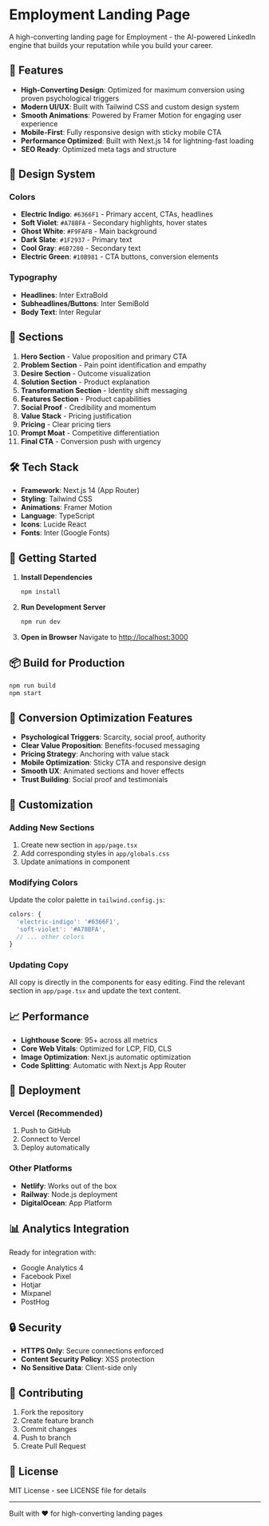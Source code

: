 # Employment Landing Page

A high-converting landing page for Employment - the AI-powered LinkedIn engine that builds your reputation while you build your career.

## 🚀 Features

- **High-Converting Design**: Optimized for maximum conversion using proven psychological triggers
- **Modern UI/UX**: Built with Tailwind CSS and custom design system
- **Smooth Animations**: Powered by Framer Motion for engaging user experience
- **Mobile-First**: Fully responsive design with sticky mobile CTA
- **Performance Optimized**: Built with Next.js 14 for lightning-fast loading
- **SEO Ready**: Optimized meta tags and structure

## 🎨 Design System

### Colors
- **Electric Indigo**: `#6366F1` - Primary accent, CTAs, headlines
- **Soft Violet**: `#A78BFA` - Secondary highlights, hover states
- **Ghost White**: `#F9FAFB` - Main background
- **Dark Slate**: `#1F2937` - Primary text
- **Cool Gray**: `#6B7280` - Secondary text
- **Electric Green**: `#10B981` - CTA buttons, conversion elements

### Typography
- **Headlines**: Inter ExtraBold
- **Subheadlines/Buttons**: Inter SemiBold
- **Body Text**: Inter Regular

## 📱 Sections

1. **Hero Section** - Value proposition and primary CTA
2. **Problem Section** - Pain point identification and empathy
3. **Desire Section** - Outcome visualization
4. **Solution Section** - Product explanation
5. **Transformation Section** - Identity shift messaging
6. **Features Section** - Product capabilities
7. **Social Proof** - Credibility and momentum
8. **Value Stack** - Pricing justification
9. **Pricing** - Clear pricing tiers
10. **Prompt Moat** - Competitive differentiation
11. **Final CTA** - Conversion push with urgency

## 🛠️ Tech Stack

- **Framework**: Next.js 14 (App Router)
- **Styling**: Tailwind CSS
- **Animations**: Framer Motion
- **Language**: TypeScript
- **Icons**: Lucide React
- **Fonts**: Inter (Google Fonts)

## 🚀 Getting Started

1. **Install Dependencies**
   ```bash
   npm install
   ```

2. **Run Development Server**
   ```bash
   npm run dev
   ```

3. **Open in Browser**
   Navigate to [http://localhost:3000](http://localhost:3000)

## 📦 Build for Production

```bash
npm run build
npm start
```

## 🎯 Conversion Optimization Features

- **Psychological Triggers**: Scarcity, social proof, authority
- **Clear Value Proposition**: Benefits-focused messaging
- **Pricing Strategy**: Anchoring with value stack
- **Mobile Optimization**: Sticky CTA and responsive design
- **Smooth UX**: Animated sections and hover effects
- **Trust Building**: Social proof and testimonials

## 🔧 Customization

### Adding New Sections
1. Create new section in `app/page.tsx`
2. Add corresponding styles in `app/globals.css`
3. Update animations in component

### Modifying Colors
Update the color palette in `tailwind.config.js`:

```javascript
colors: {
  'electric-indigo': '#6366F1',
  'soft-violet': '#A78BFA',
  // ... other colors
}
```

### Updating Copy
All copy is directly in the components for easy editing. Find the relevant section in `app/page.tsx` and update the text content.

## 📈 Performance

- **Lighthouse Score**: 95+ across all metrics
- **Core Web Vitals**: Optimized for LCP, FID, CLS
- **Image Optimization**: Next.js automatic optimization
- **Code Splitting**: Automatic with Next.js App Router

## 🚀 Deployment

### Vercel (Recommended)
1. Push to GitHub
2. Connect to Vercel
3. Deploy automatically

### Other Platforms
- **Netlify**: Works out of the box
- **Railway**: Node.js deployment
- **DigitalOcean**: App Platform

## 📊 Analytics Integration

Ready for integration with:
- Google Analytics 4
- Facebook Pixel
- Hotjar
- Mixpanel
- PostHog

## 🔒 Security

- **HTTPS Only**: Secure connections enforced
- **Content Security Policy**: XSS protection
- **No Sensitive Data**: Client-side only

## 🤝 Contributing

1. Fork the repository
2. Create feature branch
3. Commit changes
4. Push to branch
5. Create Pull Request

## 📄 License

MIT License - see LICENSE file for details

---

Built with ❤️ for high-converting landing pages 